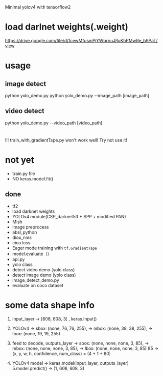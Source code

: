 Minimal yolov4 with tensorflow2



# load darlnet weights(.weight)
https://drive.google.com/file/d/1cewMfusmPjYWbrnuJRuKhPMwRe_b9PaT/view

# usage 

## image detect
python yolo_demo.py
python yolo_demo.py --image_path [image_path] 

## video detect
python yolo_demo.py --video_path [video_path] 


# 
!!! train_with_gradientTape.py won't work well!
Try not use it!



# not yet

- train.py file
- NO keras.model.fit()



## done
- tf2
- load darknet weights 
- YOLOv4 module(CSP_darknet53 + SPP + modified PAN)
- Mish
- image preprocess
- absl_python
- diou_nms
- ciou loss
- Eager mode training with `tf.GradientTape`
- model.evaluate（）
- api.py
- yolo class
- detect video demo (yolo class)
- detect image demo (yolo class)
- image_detect_demo.py
- evaluate on coco dataset



# some data shape info

1. input_layer -> [608, 608, 3] , keras.Input()
2. YOLOv4 -> sbox: (none, 76, 76, 255),
                -> mbox: (none, 38, 38, 255),
                -> lbox: (none, 19, 19, 255)

3. feed to decode, outputs_layer -> sbox: (none, none, none, 3, 85),
                  -> mbox: (none, none, none, 3, 85),
                  -> lbox: (none, none, none, 3, 85)
    85 -> (x, y, w, h, confidence, num_class) = (4 + 1 + 80)

4. YOLOv4 model -> keras.model(input_layer, outputs_layer)
5.model.predict() -> (1, 608, 608, 3)














